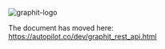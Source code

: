 ![graphit-logo](https://github.com/arago/OGIT/raw/master/docs/images/graphit-logo.png)

The document has moved here: https://autopilot.co/dev/graphit_rest_api.html